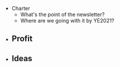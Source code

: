 - Charter
    - What's the point of the newsletter?
    - Where are we going with it by YE2021? 
- Profit
    - 
- Ideas
    - 
